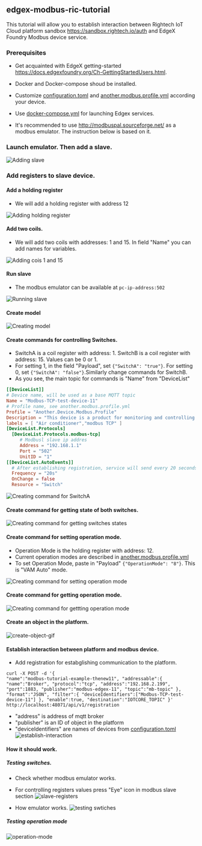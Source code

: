 ## edgex-modbus-ric-tutorial

This tutorial will allow you to establish interaction between Rightech IoT Cloud platform sandbox https://sandbox.rightech.io/auth and EdgeX Foundry Modbus device service.

### Prerequisites

 - Get acquainted with EdgeX getting-started https://docs.edgexfoundry.org/Ch-GettingStartedUsers.html.
 
 - Docker and Docker-compose shoud be installed.
 
 - Customize [configuration.toml](./configuration.toml) and [another.modbus.profile.yml](./another.modbus.profile.yml) according your device.
 
 - Use [docker-compose.yml](./docker-compose.yml) for launching Edgex services.
 
 - It's recommended to use http://modbuspal.sourceforge.net/ as a modbus emulator. The instruction below is based on it.

### Launch emulator. Then add a slave.

![Adding slave](./gifs/add-slave-1.gif)

### Add registers to slave device.
  #### Add a holding register
 - We will add a holding register with address 12
 
![Adding holding register](./gifs/added-holding-register-2.gif)

  #### Add two coils.
  - We will add two coils with addresses: 1 and 15. In field "Name" you can add names for variables.
 
 ![Adding cois 1 and 15](./gifs/added-coils-3.gif)
 
  #### Run slave
  - The modbus emulator can be available at `pc-ip-address:502`
  
 ![Running slave](./gifs/running-slave-4.gif)
 
  #### Create model
  
  ![Creating model](./gifs/create-model-5.gif)
  
  #### Create commands for controlling Switches. 
  - SwitchA is a coil register with address: 1. SwitchB is a coil register with address: 15. Values can be 0 or 1.
  - For setting 1, in the field "Payload", set `{"SwitchA": "true"}`. For setting 0, set `{"SwitchA": "false"}`.Similarly change commands for SwitchB.
  - As you see, the main topic for commands is "Name" from "DeviceList"
  ```toml
  [[DeviceList]]
  # Device name, will be used as a base MQTT topic
  Name = "Modbus-TCP-test-device-11"
  # Profile name, see another.modbus.profile.yml
  Profile = "Another.Device.Modbus.Profile"
  Description = "This device is a product for monitoring and controlling digital inputs and outputs over a LAN."
  labels = [ "Air conditioner","modbus TCP" ]
  [DeviceList.Protocols]
    [DeviceList.Protocols.modbus-tcp]
       # Modbusl slave ip addres
       Address = "192.168.1.1"
       Port = "502"
       UnitID = "1"
  [[DeviceList.AutoEvents]]
    # After establishing registration, service will send every 20 seconds values of both switches to the platform 
    Frequency = "20s"
    OnChange = false
    Resource = "Switch"

  ```
  ![Creating command for SwitchA](./gifs/create-switchA-6.gif)
  
  #### Create command for getting state of both switches.
  
  ![Creating command for getting switches states](./gifs/get-switch-state-7.gif)
  
  
  #### Create command for setting operation mode.
   - Operation Mode is the holding register with address: 12.
   - Current operation modes are described in [another.modbus.profile.yml](./another.modbus.profile.yml)
   - To set Operation Mode, paste in "Payload" `{"OperationMode": "8"}`. This is "VAM Auto" mode.
   
   ![Creating command for setting operation mode](./gifs/set-operation-mode-8.gif)
   
  #### Create command for getting operation mode.
   ![Creating command for gettting operation mode](./gifs/get-operation-mode-9.gif)
  
  #### Create an object in the platform.
   ![create-object-gif](./gifs/create-object.gif)
   
  #### Establish interaction between platform and modbus device.
   - Add registration for estabglishing communication to the platform.
   
   `curl -X POST -d '{                                       
  "name":"modbus-tutorial-example-thenew11",
  "addressable":{
      "name":"Broker",
      "protocol":"tcp",
      "address":"192.168.2.199",
      "port":1883,
      "publisher":"modbus-edgex-11",
      "topic":"mb-topic"
  },
  "format":"JSON",
  "filter":{
      "deviceIdentifiers":["Modbus-TCP-test-device-11"]
  },
  "enable":true,
  "destination":"IOTCORE_TOPIC"
}' http://localhost:48071/api/v1/registration
`
   - "address" is address of mqtt broker
   - "publisher" is an ID of object in the platform
   - "deviceIdentifiers" are names of devices  from [configuration.toml](./configuration.toml)
   ![establish-interaction](./gifs/establish-interaction.gif)
   
  #### How it should work.
   ##### Testing switches.
   - Check whether modbus emulator works.
   - For controlling registers values press "Eye" icon in modbus slave section
  ![slave-registers](./gifs/slave-registers.png) 
  
   - How emulator works.
  ![testing swtiches](./gifs/test-switches-12.gif)
  
  ##### Testing operation mode
  ![operation-mode](./gifs/test-operationMode-13.gif)
   
  
  
 
